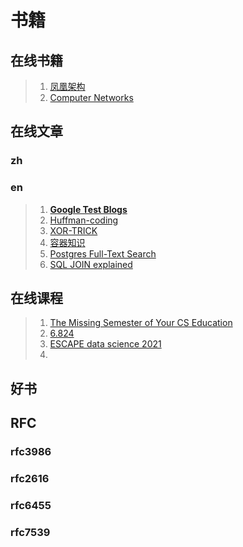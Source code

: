 # 书籍

## 在线书籍

> 1. [凤凰架构](http://icyfenix.cn/introduction/about-the-fenix-project.html)
> 2. [Computer Networks](https://book.systemsapproach.org/)

## 在线文章

### zh

### en

> 1. **[Google Test Blogs](https://www.googblogs.com/category/google-testing-blog/)**
> 1. [Huffman-coding](https://www.baseclass.io/newsletter/huffman-coding)
> 2. [XOR-TRICK](https://florian.github.io/xor-trick/)
> 2. [容器知识](https://iximiuz.com/en/posts/container-learning-path/)
> 2. [Postgres Full-Text Search](https://blog.crunchydata.com/blog/postgres-full-text-search-a-search-engine-in-a-database)
> 2. [SQL JOIN explained](https://dataschool.com/how-to-teach-people-sql/sql-join-types-explained-visually/)

## 在线课程

> 1. [The Missing Semester of Your CS Education](https://missing.csail.mit.edu/) 
> 2. [6.824](https://pdos.csail.mit.edu/6.824/schedule.html)
> 3. [ESCAPE data science 2021](https://github.com/escape2020/school2021)
> 3. 

## 好书



## RFC

###  rfc3986

### rfc2616 

### rfc6455

### rfc7539